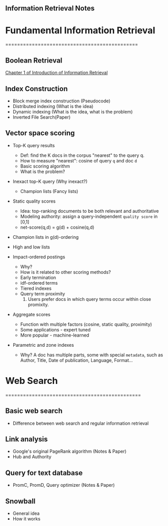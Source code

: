 Information Retrieval Notes
---------------------------------------------

# Fundamental Information Retrieval
=============================================
## Boolean Retrieval
[Chapter 1 of Introduction of Information Retrieval](http://nlp.stanford.edu/IR-book/)

## Index Construction
  - Block merge index construction (Pseudocode)
  - Distributed indexing (What is the idea)
  - Dynamic indexing (What is the idea, what is the problem)
  - Inverted File Search(Paper)

## Vector space scoring
  - Top-K query results
    * Def: find the K docs in the corpus "nearest" to the query q.
    * How to measure "nearest": cosine of query `q` and doc `d`
    * Basic scoring algorithm
    * What is the problem?

  - Inexact top-K query (Why inexact?)
    * Champion lists (Fancy lists)

  - Static quality scores
    * Idea: top-ranking documents to be both relevant and authoritative
    * Modeling authority: assign a query-independent `quality score` in [0,1]
    * net-score(q,d) = g(d) + cosine(q,d)

  - Champion lists in g(d)-ordering

  - High and low lists

  - Impact-ordered postings
    * Why?
    * How is it related to other scoring methods?
    * Early termination
    * idf-ordered terms
    * Tiered indexes
    * Query term proximity
      1. Users prefer docs in which query terms occur within close promixity.

  - Aggregate scores
    * Function with multiple factors (cosine, static quality, proximity)
    * Some applications - expert tuned
    * More popular - machine-learned

  - Parametric and zone indexes
    * Why? A doc has multiple parts, some with special `metadata`, such as Author, Title, Date of publication, Language, Format...

# Web Search
==============================================
## Basic web search
  - Difference between web search and regular information retrieval

## Link analysis
  - Google's original PageRank algorithm (Notes & Paper)
  - Hub and Authority

## Query for text database
  - PromC, PromD, Query optimizer (Notes & Paper)

## Snowball
  - General idea
  - How it works
